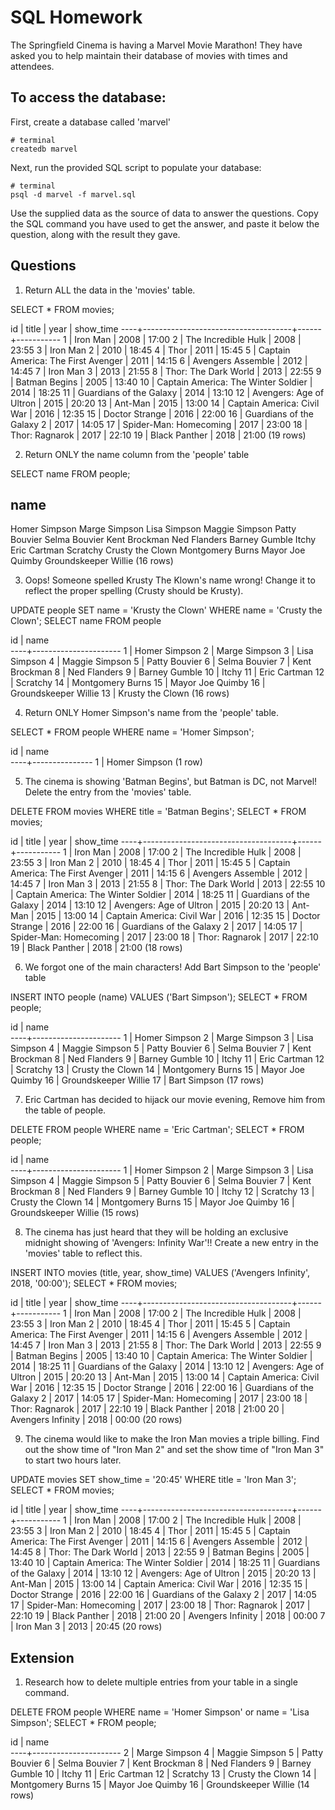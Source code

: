 # SQL Homework

The Springfield Cinema is having a Marvel Movie Marathon! They have asked you to help maintain their database of movies with times and attendees.

## To access the database:

First, create a database called 'marvel'

```
# terminal
createdb marvel
```

Next, run the provided SQL script to populate your database:

```
# terminal
psql -d marvel -f marvel.sql
```

Use the supplied data as the source of data to answer the questions. Copy the SQL command you have used to get the answer, and paste it below the question, along with the result they gave.

## Questions

1.  Return ALL the data in the 'movies' table.

SELECT * FROM movies;

id |                title                | year | show_time
----+-------------------------------------+------+-----------
 1 | Iron Man                            | 2008 | 17:00
 2 | The Incredible Hulk                 | 2008 | 23:55
 3 | Iron Man 2                          | 2010 | 18:45
 4 | Thor                                | 2011 | 15:45
 5 | Captain America: The First Avenger  | 2011 | 14:15
 6 | Avengers Assemble                   | 2012 | 14:45
 7 | Iron Man 3                          | 2013 | 21:55
 8 | Thor: The Dark World                | 2013 | 22:55
 9 | Batman Begins                       | 2005 | 13:40
10 | Captain America: The Winter Soldier | 2014 | 18:25
11 | Guardians of the Galaxy             | 2014 | 13:10
12 | Avengers: Age of Ultron             | 2015 | 20:20
13 | Ant-Man                             | 2015 | 13:00
14 | Captain America: Civil War          | 2016 | 12:35
15 | Doctor Strange                      | 2016 | 22:00
16 | Guardians of the Galaxy 2           | 2017 | 14:05
17 | Spider-Man: Homecoming              | 2017 | 23:00
18 | Thor: Ragnarok                      | 2017 | 22:10
19 | Black Panther                       | 2018 | 21:00
(19 rows)



2.  Return ONLY the name column from the 'people' table

SELECT name FROM people;

name         
----------------------
Homer Simpson
Marge Simpson
Lisa Simpson
Maggie Simpson
Patty Bouvier
Selma Bouvier
Kent Brockman
Ned Flanders
Barney Gumble
Itchy
Eric Cartman
Scratchy
Crusty the Clown
Montgomery Burns
Mayor Joe Quimby
Groundskeeper Willie
(16 rows)


3.  Oops! Someone spelled Krusty The Klown's name wrong! Change it to reflect the proper spelling (Crusty should be Krusty).

UPDATE people SET name = 'Krusty the Clown' WHERE name = 'Crusty the Clown';
SELECT name FROM people

id |         name         
----+----------------------
  1 | Homer Simpson
  2 | Marge Simpson
  3 | Lisa Simpson
  4 | Maggie Simpson
  5 | Patty Bouvier
  6 | Selma Bouvier
  7 | Kent Brockman
  8 | Ned Flanders
  9 | Barney Gumble
 10 | Itchy
 11 | Eric Cartman
 12 | Scratchy
 14 | Montgomery Burns
 15 | Mayor Joe Quimby
 16 | Groundskeeper Willie
 13 | Krusty the Clown
(16 rows)



4.  Return ONLY Homer Simpson's name from the 'people' table.

SELECT * FROM people WHERE name = 'Homer Simpson';

id |     name      
----+---------------
  1 | Homer Simpson
(1 row)


5.  The cinema is showing 'Batman Begins', but Batman is DC, not Marvel! Delete the entry from the 'movies' table.

DELETE FROM movies WHERE title = 'Batman Begins';
SELECT * FROM movies;

id |                title                | year | show_time
----+-------------------------------------+------+-----------
 1 | Iron Man                            | 2008 | 17:00
 2 | The Incredible Hulk                 | 2008 | 23:55
 3 | Iron Man 2                          | 2010 | 18:45
 4 | Thor                                | 2011 | 15:45
 5 | Captain America: The First Avenger  | 2011 | 14:15
 6 | Avengers Assemble                   | 2012 | 14:45
 7 | Iron Man 3                          | 2013 | 21:55
 8 | Thor: The Dark World                | 2013 | 22:55
10 | Captain America: The Winter Soldier | 2014 | 18:25
11 | Guardians of the Galaxy             | 2014 | 13:10
12 | Avengers: Age of Ultron             | 2015 | 20:20
13 | Ant-Man                             | 2015 | 13:00
14 | Captain America: Civil War          | 2016 | 12:35
15 | Doctor Strange                      | 2016 | 22:00
16 | Guardians of the Galaxy 2           | 2017 | 14:05
17 | Spider-Man: Homecoming              | 2017 | 23:00
18 | Thor: Ragnarok                      | 2017 | 22:10
19 | Black Panther                       | 2018 | 21:00
(18 rows)



6.  We forgot one of the main characters! Add Bart Simpson to the 'people' table

INSERT INTO people (name) VALUES ('Bart Simpson');
SELECT * FROM people;

id |         name         
----+----------------------
 1 | Homer Simpson
 2 | Marge Simpson
 3 | Lisa Simpson
 4 | Maggie Simpson
 5 | Patty Bouvier
 6 | Selma Bouvier
 7 | Kent Brockman
 8 | Ned Flanders
 9 | Barney Gumble
10 | Itchy
11 | Eric Cartman
12 | Scratchy
13 | Crusty the Clown
14 | Montgomery Burns
15 | Mayor Joe Quimby
16 | Groundskeeper Willie
17 | Bart Simpson
(17 rows)


7.  Eric Cartman has decided to hijack our movie evening, Remove him from the table of people.

DELETE FROM people WHERE name = 'Eric Cartman';
SELECT * FROM people;

id |         name         
----+----------------------
 1 | Homer Simpson
 2 | Marge Simpson
 3 | Lisa Simpson
 4 | Maggie Simpson
 5 | Patty Bouvier
 6 | Selma Bouvier
 7 | Kent Brockman
 8 | Ned Flanders
 9 | Barney Gumble
10 | Itchy
12 | Scratchy
13 | Crusty the Clown
14 | Montgomery Burns
15 | Mayor Joe Quimby
16 | Groundskeeper Willie
(15 rows)


8.  The cinema has just heard that they will be holding an exclusive midnight showing of 'Avengers: Infinity War'!! Create a new entry in the 'movies' table to reflect this.

INSERT INTO movies (title, year, show_time) VALUES ('Avengers Infinity', 2018, '00:00');
SELECT * FROM movies;

id |                title                | year | show_time
----+-------------------------------------+------+-----------
 1 | Iron Man                            | 2008 | 17:00
 2 | The Incredible Hulk                 | 2008 | 23:55
 3 | Iron Man 2                          | 2010 | 18:45
 4 | Thor                                | 2011 | 15:45
 5 | Captain America: The First Avenger  | 2011 | 14:15
 6 | Avengers Assemble                   | 2012 | 14:45
 7 | Iron Man 3                          | 2013 | 21:55
 8 | Thor: The Dark World                | 2013 | 22:55
 9 | Batman Begins                       | 2005 | 13:40
10 | Captain America: The Winter Soldier | 2014 | 18:25
11 | Guardians of the Galaxy             | 2014 | 13:10
12 | Avengers: Age of Ultron             | 2015 | 20:20
13 | Ant-Man                             | 2015 | 13:00
14 | Captain America: Civil War          | 2016 | 12:35
15 | Doctor Strange                      | 2016 | 22:00
16 | Guardians of the Galaxy 2           | 2017 | 14:05
17 | Spider-Man: Homecoming              | 2017 | 23:00
18 | Thor: Ragnarok                      | 2017 | 22:10
19 | Black Panther                       | 2018 | 21:00
20 | Avengers Infinity                   | 2018 | 00:00
(20 rows)


9.  The cinema would like to make the Iron Man movies a triple billing. Find out the show time of "Iron Man 2" and set the show time of "Iron Man 3" to start two hours later.

UPDATE movies SET show_time = '20:45' WHERE title = 'Iron Man 3';
SELECT * FROM movies;

id |                title                | year | show_time
----+-------------------------------------+------+-----------
 1 | Iron Man                            | 2008 | 17:00
 2 | The Incredible Hulk                 | 2008 | 23:55
 3 | Iron Man 2                          | 2010 | 18:45
 4 | Thor                                | 2011 | 15:45
 5 | Captain America: The First Avenger  | 2011 | 14:15
 6 | Avengers Assemble                   | 2012 | 14:45
 8 | Thor: The Dark World                | 2013 | 22:55
 9 | Batman Begins                       | 2005 | 13:40
10 | Captain America: The Winter Soldier | 2014 | 18:25
11 | Guardians of the Galaxy             | 2014 | 13:10
12 | Avengers: Age of Ultron             | 2015 | 20:20
13 | Ant-Man                             | 2015 | 13:00
14 | Captain America: Civil War          | 2016 | 12:35
15 | Doctor Strange                      | 2016 | 22:00
16 | Guardians of the Galaxy 2           | 2017 | 14:05
17 | Spider-Man: Homecoming              | 2017 | 23:00
18 | Thor: Ragnarok                      | 2017 | 22:10
19 | Black Panther                       | 2018 | 21:00
20 | Avengers Infinity                   | 2018 | 00:00
 7 | Iron Man 3                          | 2013 | 20:45
(20 rows)


## Extension

1.  Research how to delete multiple entries from your table in a single command.

DELETE FROM people WHERE name = 'Homer Simpson' or name = 'Lisa Simpson';
SELECT * FROM people;

id |         name         
----+----------------------
 2 | Marge Simpson
 4 | Maggie Simpson
 5 | Patty Bouvier
 6 | Selma Bouvier
 7 | Kent Brockman
 8 | Ned Flanders
 9 | Barney Gumble
10 | Itchy
11 | Eric Cartman
12 | Scratchy
13 | Crusty the Clown
14 | Montgomery Burns
15 | Mayor Joe Quimby
16 | Groundskeeper Willie
(14 rows)
